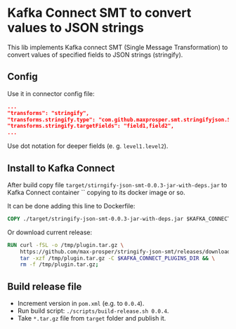 # Kafka Connect SMT to convert values to JSON strings
This lib implements Kafka connect SMT (Single Message Transformation) to
convert values of specified fields to JSON strings (stringify).

## Config
Use it in connector config file:
~~~json
...
"transforms": "stringify",
"transforms.stringify.type": "com.github.maxprosper.smt.stringifyjson.StringifyJson$Value",
"transforms.stringify.targetFields": "field1,field2",
...
~~~

Use dot notation for deeper fields (e. g. `level1.level2`).

## Install to Kafka Connect
After build copy file `target/stirngify-json-smt-0.0.3-jar-with-deps.jar`
to Kafka Connect container `` copying to its docker image or so.

It can be done adding this line to Dockerfile:
~~~Dockerfile
COPY ./target/stringify-json-smt-0.0.3-jar-with-deps.jar $KAFKA_CONNECT_PLUGINS_DIR
~~~

Or download current release:
~~~Dockerfile
RUN curl -fSL -o /tmp/plugin.tar.gz \
    https://github.com/max-prosper/stringify-json-smt/releases/download/0.0.3/stringify-json-smt-0.0.3.tar.gz && \
    tar -xzf /tmp/plugin.tar.gz -C $KAFKA_CONNECT_PLUGINS_DIR && \
    rm -f /tmp/plugin.tar.gz;
~~~

## Build release file
- Increment version in `pom.xml` (e.g. to `0.0.4`).
- Run build script: `./scripts/build-release.sh 0.0.4`.
- Take `*.tar.gz` file from `target` folder and publish it.